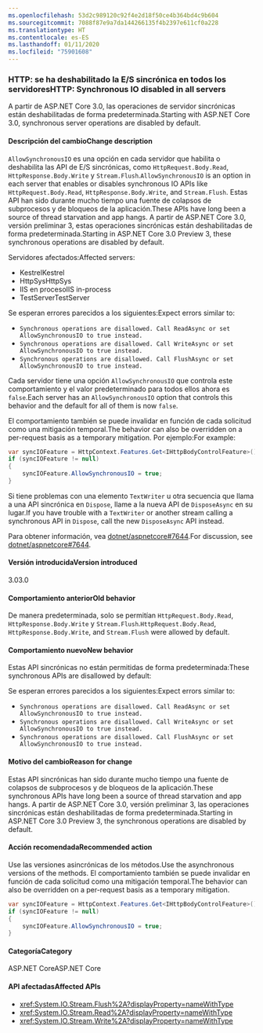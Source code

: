 ```yaml
---
ms.openlocfilehash: 53d2c989120c92f4e2d18f50ce4b364bd4c9b604
ms.sourcegitcommit: 7088f87e9a7da144266135f4b2397e611cf0a228
ms.translationtype: HT
ms.contentlocale: es-ES
ms.lasthandoff: 01/11/2020
ms.locfileid: "75901608"
---
```

### <a name="http-synchronous-io-disabled-in-all-servers"></a><span data-ttu-id="13440-101">HTTP: se ha deshabilitado la E/S sincrónica en todos los servidores</span><span class="sxs-lookup"><span data-stu-id="13440-101">HTTP: Synchronous IO disabled in all servers</span></span>

<span data-ttu-id="13440-102">A partir de ASP.NET Core 3.0, las operaciones de servidor sincrónicas están deshabilitadas de forma predeterminada.</span><span class="sxs-lookup"><span data-stu-id="13440-102">Starting with ASP.NET Core 3.0, synchronous server operations are disabled by default.</span></span>

#### <a name="change-description"></a><span data-ttu-id="13440-103">Descripción del cambio</span><span class="sxs-lookup"><span data-stu-id="13440-103">Change description</span></span>

<span data-ttu-id="13440-104">`AllowSynchronousIO` es una opción en cada servidor que habilita o deshabilita las API de E/S sincrónicas, como `HttpRequest.Body.Read`, `HttpResponse.Body.Write` y `Stream.Flush`.</span><span class="sxs-lookup"><span data-stu-id="13440-104">`AllowSynchronousIO` is an option in each server that enables or disables synchronous IO APIs like `HttpRequest.Body.Read`, `HttpResponse.Body.Write`, and `Stream.Flush`.</span></span> <span data-ttu-id="13440-105">Estas API han sido durante mucho tiempo una fuente de colapsos de subprocesos y de bloqueos de la aplicación.</span><span class="sxs-lookup"><span data-stu-id="13440-105">These APIs have long been a source of thread starvation and app hangs.</span></span> <span data-ttu-id="13440-106">A partir de ASP.NET Core 3.0, versión preliminar 3, estas operaciones sincrónicas están deshabilitadas de forma predeterminada.</span><span class="sxs-lookup"><span data-stu-id="13440-106">Starting in ASP.NET Core 3.0 Preview 3, these synchronous operations are disabled by default.</span></span>

<span data-ttu-id="13440-107">Servidores afectados:</span><span class="sxs-lookup"><span data-stu-id="13440-107">Affected servers:</span></span>

- <span data-ttu-id="13440-108">Kestrel</span><span class="sxs-lookup"><span data-stu-id="13440-108">Kestrel</span></span>
- <span data-ttu-id="13440-109">HttpSys</span><span class="sxs-lookup"><span data-stu-id="13440-109">HttpSys</span></span>
- <span data-ttu-id="13440-110">IIS en proceso</span><span class="sxs-lookup"><span data-stu-id="13440-110">IIS in-process</span></span>
- <span data-ttu-id="13440-111">TestServer</span><span class="sxs-lookup"><span data-stu-id="13440-111">TestServer</span></span>

<span data-ttu-id="13440-112">Se esperan errores parecidos a los siguientes:</span><span class="sxs-lookup"><span data-stu-id="13440-112">Expect errors similar to:</span></span>

- `Synchronous operations are disallowed. Call ReadAsync or set AllowSynchronousIO to true instead.`
- `Synchronous operations are disallowed. Call WriteAsync or set AllowSynchronousIO to true instead.`
- `Synchronous operations are disallowed. Call FlushAsync or set AllowSynchronousIO to true instead.`

<span data-ttu-id="13440-113">Cada servidor tiene una opción `AllowSynchronousIO` que controla este comportamiento y el valor predeterminado para todos ellos ahora es `false`.</span><span class="sxs-lookup"><span data-stu-id="13440-113">Each server has an `AllowSynchronousIO` option that controls this behavior and the default for all of them is now `false`.</span></span>

<span data-ttu-id="13440-114">El comportamiento también se puede invalidar en función de cada solicitud como una mitigación temporal.</span><span class="sxs-lookup"><span data-stu-id="13440-114">The behavior can also be overridden on a per-request basis as a temporary mitigation.</span></span> <span data-ttu-id="13440-115">Por ejemplo:</span><span class="sxs-lookup"><span data-stu-id="13440-115">For example:</span></span>

```csharp
var syncIOFeature = HttpContext.Features.Get<IHttpBodyControlFeature>();
if (syncIOFeature != null)
{
    syncIOFeature.AllowSynchronousIO = true;
}
```

<span data-ttu-id="13440-116">Si tiene problemas con una elemento `TextWriter` u otra secuencia que llama a una API sincrónica en `Dispose`, llame a la nueva API de `DisposeAsync` en su lugar.</span><span class="sxs-lookup"><span data-stu-id="13440-116">If you have trouble with a `TextWriter` or another stream calling a synchronous API in `Dispose`, call the new `DisposeAsync` API instead.</span></span>

<span data-ttu-id="13440-117">Para obtener información, vea [dotnet/aspnetcore#7644](https://github.com/dotnet/aspnetcore/issues/7644).</span><span class="sxs-lookup"><span data-stu-id="13440-117">For discussion, see [dotnet/aspnetcore#7644](https://github.com/dotnet/aspnetcore/issues/7644).</span></span>

#### <a name="version-introduced"></a><span data-ttu-id="13440-118">Versión introducida</span><span class="sxs-lookup"><span data-stu-id="13440-118">Version introduced</span></span>

<span data-ttu-id="13440-119">3.0</span><span class="sxs-lookup"><span data-stu-id="13440-119">3.0</span></span>

#### <a name="old-behavior"></a><span data-ttu-id="13440-120">Comportamiento anterior</span><span class="sxs-lookup"><span data-stu-id="13440-120">Old behavior</span></span>

<span data-ttu-id="13440-121">De manera predeterminada, solo se permitían `HttpRequest.Body.Read`, `HttpResponse.Body.Write` y `Stream.Flush`.</span><span class="sxs-lookup"><span data-stu-id="13440-121">`HttpRequest.Body.Read`, `HttpResponse.Body.Write`, and `Stream.Flush` were allowed by default.</span></span>

#### <a name="new-behavior"></a><span data-ttu-id="13440-122">Comportamiento nuevo</span><span class="sxs-lookup"><span data-stu-id="13440-122">New behavior</span></span>

<span data-ttu-id="13440-123">Estas API sincrónicas no están permitidas de forma predeterminada:</span><span class="sxs-lookup"><span data-stu-id="13440-123">These synchronous APIs are disallowed by default:</span></span>

<span data-ttu-id="13440-124">Se esperan errores parecidos a los siguientes:</span><span class="sxs-lookup"><span data-stu-id="13440-124">Expect errors similar to:</span></span>

- `Synchronous operations are disallowed. Call ReadAsync or set AllowSynchronousIO to true instead.`
- `Synchronous operations are disallowed. Call WriteAsync or set AllowSynchronousIO to true instead.`
- `Synchronous operations are disallowed. Call FlushAsync or set AllowSynchronousIO to true instead.`

#### <a name="reason-for-change"></a><span data-ttu-id="13440-125">Motivo del cambio</span><span class="sxs-lookup"><span data-stu-id="13440-125">Reason for change</span></span>

<span data-ttu-id="13440-126">Estas API sincrónicas han sido durante mucho tiempo una fuente de colapsos de subprocesos y de bloqueos de la aplicación.</span><span class="sxs-lookup"><span data-stu-id="13440-126">These synchronous APIs have long been a source of thread starvation and app hangs.</span></span> <span data-ttu-id="13440-127">A partir de ASP.NET Core 3.0, versión preliminar 3, las operaciones sincrónicas están deshabilitadas de forma predeterminada.</span><span class="sxs-lookup"><span data-stu-id="13440-127">Starting in ASP.NET Core 3.0 Preview 3, the synchronous operations are disabled by default.</span></span>

#### <a name="recommended-action"></a><span data-ttu-id="13440-128">Acción recomendada</span><span class="sxs-lookup"><span data-stu-id="13440-128">Recommended action</span></span>

<span data-ttu-id="13440-129">Use las versiones asincrónicas de los métodos.</span><span class="sxs-lookup"><span data-stu-id="13440-129">Use the asynchronous versions of the methods.</span></span> <span data-ttu-id="13440-130">El comportamiento también se puede invalidar en función de cada solicitud como una mitigación temporal.</span><span class="sxs-lookup"><span data-stu-id="13440-130">The behavior can also be overridden on a per-request basis as a temporary mitigation.</span></span>

```csharp
var syncIOFeature = HttpContext.Features.Get<IHttpBodyControlFeature>();
if (syncIOFeature != null)
{
    syncIOFeature.AllowSynchronousIO = true;
}
```

#### <a name="category"></a><span data-ttu-id="13440-131">Categoría</span><span class="sxs-lookup"><span data-stu-id="13440-131">Category</span></span>

<span data-ttu-id="13440-132">ASP.NET Core</span><span class="sxs-lookup"><span data-stu-id="13440-132">ASP.NET Core</span></span>

#### <a name="affected-apis"></a><span data-ttu-id="13440-133">API afectadas</span><span class="sxs-lookup"><span data-stu-id="13440-133">Affected APIs</span></span>

- <xref:System.IO.Stream.Flush%2A?displayProperty=nameWithType>
- <xref:System.IO.Stream.Read%2A?displayProperty=nameWithType>
- <xref:System.IO.Stream.Write%2A?displayProperty=nameWithType>

<!--

#### Affected APIs

- `Overload:System.IO.Stream.Flush`
- `Overload:System.IO.Stream.Read`
- `Overload:System.IO.Stream.Write`

-->
